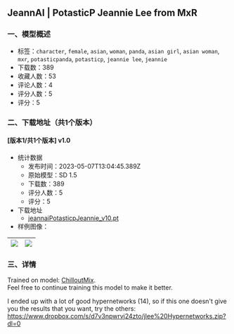 ## JeannAI | PotasticP Jeannie Lee from MxR
### 一、模型概述

- 标签：`character`, `female`, `asian`, `woman`, `panda`, `asian girl`, `asian woman`, `mxr`, `potasticpanda`, `potasticp`, `jeannie lee`, `jeannie`
- 下载数：389
- 收藏人数：53
- 评论人数：4
- 评分人数：5
- 评分：5

### 二、下载地址（共1个版本）

#### [版本1/共1个版本] v1.0

- 统计数据
  - 发布时间：2023-05-07T13:04:45.389Z
  - 原始模型：SD 1.5
  - 下载数：389
  - 评分人数：5
  - 评分：5
- 下载地址
  - [jeannaiPotasticpJeannie_v10.pt](https://civitai.com/api/download/models/64818)
- 样例图像：

| <img src="https://image.civitai.com/xG1nkqKTMzGDvpLrqFT7WA/7a436103-7fcf-49f5-9739-99a354d48616/width=450/716936.jpeg" /> | <img src="https://image.civitai.com/xG1nkqKTMzGDvpLrqFT7WA/6d297de8-62a9-4d9a-80a9-e5b58593828c/width=450/716935.jpeg" /> |
| ---- | ---- |


### 三、详情
<p>Trained on model: <a target="_blank" rel="ugc" href="https://civitai.com/models/6424/chilloutmix">ChilloutMix</a>.<br />Feel free to continue training this model to make it better.</p><p></p><p>I ended up with a lot of good hypernetworks (14), so if this one doesn't give you the results that you want, try the others: <a target="_blank" rel="ugc" href="https://www.dropbox.com/s/d7v3npwrvj24zto/jlee%20Hypernetworks.zip?dl=0">https://www.dropbox.com/s/d7v3npwrvj24zto/jlee%20Hypernetworks.zip?dl=0</a></p>